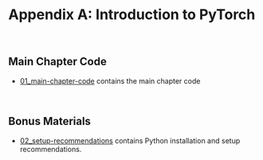 # Appendix A: Introduction to PyTorch

&nbsp;
## Main Chapter Code

- [01_main-chapter-code](01_main-chapter-code) contains the main chapter code

&nbsp;
## Bonus Materials

- [02_setup-recommendations](02_setup-recommendations) contains Python installation and setup recommendations.